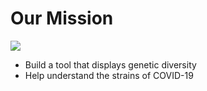 # Our Mission

![](img/pantograph.png)

* Build a tool that displays genetic diversity
* Help understand the strains of COVID-19

